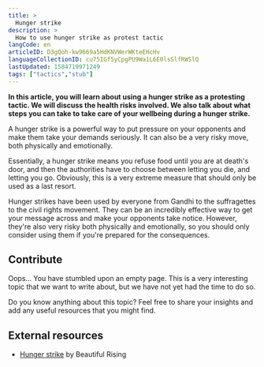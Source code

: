 ```yaml
---
title: >
  Hunger strike
description: >
  How to use hunger strike as protest tactic
langCode: en
articleID: D3gQoh-kw9669a5HdKNVWerWKteEHcHv
languageCollectionID: cu75IGf5yCpgPU9Wa1L6E0lsSlfRWSlQ
lastUpdated: 1584719971249
tags: ["tactics","stub"]
---
```


**In this article, you will learn about using a hunger strike as a protesting tactic. We will discuss the health risks involved. We also talk about what steps you can take to take care of your wellbeing during a hunger strike.**

A hunger strike is a powerful way to put pressure on your opponents and make them take your demands seriously. It can also be a very risky move, both physically and emotionally.

Essentially, a hunger strike means you refuse food until you are at death's door, and then the authorities have to choose between letting you die, and letting you go. Obviously, this is a very extreme measure that should only be used as a last resort.

Hunger strikes have been used by everyone from Gandhi to the suffragettes to the civil rights movement. They can be an incredibly effective way to get your message across and make your opponents take notice. However, they're also very risky both physically and emotionally, so you should only consider using them if you're prepared for the consequences.

## **Contribute**

Oops… You have stumbled upon an empty page. This is a very interesting topic that we want to write about, but we have not yet had the time to do so.

Do you know anything about this topic? Feel free to share your insights and add any useful resources that you might find.

## External resources

-   [Hunger strike](https://beautifulrising.org/tool/hunger-strike) by Beautiful Rising